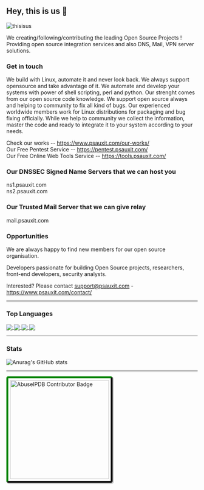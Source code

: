 ## Hey, this is us :wave:

![thisisus](https://user-images.githubusercontent.com/25556606/216186940-bc89ceb7-9029-4453-a98e-8a1339be528e.png)

We creating/following/contributing the leading Open Source Projects ! Providing open source integration services and also DNS, Mail, VPN server solutions.

### Get in touch
We build with Linux, automate it and never look back. We always support opensource and take advantage of it. We automate and develop your systems with power of shell scripting, perl and python. Our strenght comes from our open source code knowledge. We support open source always and helping to community to fix all kind of bugs. Our experienced worldwide members work for Linux distributions for packaging and bug fixing officially. While we help to community we collect the information, master the code and ready to integrate it to your system according to your needs.

Check our works -- https://www.psauxit.com/our-works/<br/>
Our Free Pentest Service -- https://pentest.psauxit.com/<br/>
Our Free Online Web Tools Service -- https://tools.psauxit.com/


### Our DNSSEC Signed Name Servers that we can host you
ns1.psauxit.com<br/>
ns2.psauxit.com

### Our Trusted Mail Server that we can give relay
mail.psauxit.com <br/>

### Opportunities
We are always happy to find new members for our open source organisation.

Developers passionate for building Open Source projects, researchers, front-end developers, security analysts.<br />

Interested? Please contact support@psauxit.com - https://www.psauxit.com/contact/
___
### Top Languages

<a href="https://github.com/anuraghazra/github-readme-stats">
  <img align="center" src="https://github-readme-stats.vercel.app/api/top-langs/?username=dupdup&layout=compact&hide_title=true" />
</a>
<a href="https://github.com/anuraghazra/github-readme-stats">
  <img align="center" src="https://github-readme-stats.vercel.app/api/top-langs/?username=acdinc&layout=compact&hide_title=true" />
</a>
<a href="https://github.com/anuraghazra/github-readme-stats">
  <img align="center" src="https://github-readme-stats.vercel.app/api/top-langs/?username=sbeyzayildiz&layout=compact&hide_title=true" />
</a>
<a href="https://github.com/anuraghazra/github-readme-stats">
  <img align="center" src="https://github-readme-stats.vercel.app/api/top-langs/?username=burakerenel&layout=compact&hide_title=true" />
</a>

___
### Stats

![Anurag's GitHub stats](https://github-readme-stats.vercel.app/api?username=hsntgm&show_icons=true&theme=transparent&hide_title=true&include_all_commits=true)

___
<a href="https://www.abuseipdb.com/user/50466" title="AbuseIPDB is an IP address blacklist for webmasters and sysadmins to report IP addresses engaging in abusive behavior on their networks">
	<img src="https://www.abuseipdb.com/contributor/50466.svg" alt="AbuseIPDB Contributor Badge" style="width: 260px;border-radius: 5px;border-top: 5px solid #058403;border-right: 5px solid #111;border-bottom: 5px solid #111;border-left: 5px solid #058403;padding: 5px;box-shadow: 2px 2px 1px 1px rgba(0, 0, 0, .2);">
</a>
